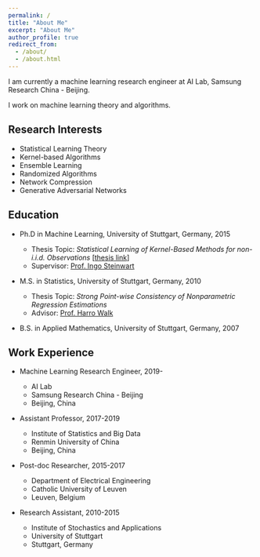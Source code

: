 ```yaml
---
permalink: /
title: "About Me"
excerpt: "About Me"
author_profile: true
redirect_from: 
  - /about/
  - /about.html
---
```


I am currently a machine learning research engineer at AI Lab, Samsung Research China - Beijing.

I work on machine learning theory and algorithms.


## Research Interests

* Statistical Learning Theory
* Kernel-based Algorithms
* Ensemble Learning 
* Randomized Algorithms
* Network Compression
* Generative Adversarial Networks


## Education

* Ph.D in Machine Learning, University of Stuttgart, Germany, 2015
  * Thesis Topic: *Statistical Learning of Kernel-Based Methods for non-i.i.d. Observations*
  \[[thesis link](https://elib.uni-stuttgart.de/handle/11682/5194)\]
  * Supervisor: [Prof. Ingo Steinwart](http://www.isa.uni-stuttgart.de/Steinwart/index.t?lang=en)

* M.S. in Statistics, University of Stuttgart, Germany, 2010
  * Thesis Topic: *Strong Point-wise Consistency of Nonparametric Regression Estimations*
  * Advisor: [Prof. Harro Walk](https://www.isa.uni-stuttgart.de/institut/Emeriti/)

* B.S. in Applied Mathematics, University of Stuttgart, Germany, 2007


## Work Experience

* Machine Learning Research Engineer, 2019-
  * AI Lab
  * Samsung Research China - Beijing
  * Beijing, China

* Assistant Professor, 2017-2019
  * Institute of Statistics and Big Data
  * Renmin University of China
  * Beijing, China

* Post-doc Researcher, 2015-2017
  * Department of Electrical Engineering
  * Catholic University of Leuven
  * Leuven, Belgium

* Research Assistant, 2010-2015
  * Institute of Stochastics and Applications
  * University of Stuttgart
  * Stuttgart, Germany


